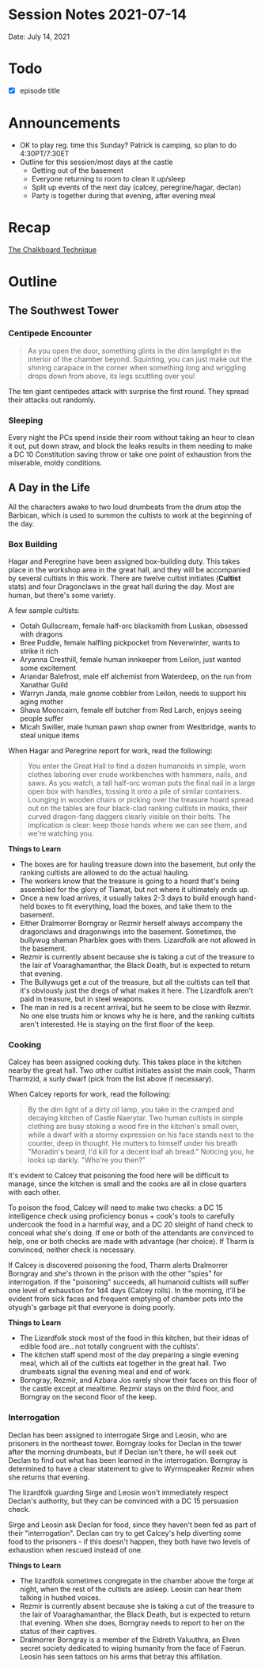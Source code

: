 # Session Notes 2021-07-14

Date: July 14, 2021

# Todo

- [x]  episode title

# Announcements

- OK to play reg. time this Sunday? Patrick is camping, so plan to do 4:30PT/7:30ET
- Outline for this session/most days at the castle
    - Getting out of the basement
    - Everyone returning to room to clean it up/sleep
    - Split up events of the next day (calcey, peregrine/hagar, declan)
    - Party is together during that evening, after evening meal

# Recap

[The Chalkboard Technique](../../logbook/The%20Chalkboard%20Technique.md) 

# Outline

## The Southwest Tower

### Centipede Encounter

> As you open the door, something glints in the dim lamplight in the interior of the chamber beyond. Squinting, you can just make out the shining carapace in the corner when something long and wriggling drops down from above, its legs scuttling over you!
> 

The ten giant centipedes attack with surprise the first round. They spread their attacks out randomly.

### Sleeping

Every night the PCs spend inside their room without taking an hour to clean it out, put down straw, and block the leaks results in them needing to make a DC 10 Constitution saving throw or take one point of exhaustion from the miserable, moldy conditions.

## A Day in the Life

All the characters awake to two loud drumbeats from the drum atop the Barbican, which is used to summon the cultists to work at the beginning of the day.

### Box Building

Hagar and Peregrine have been assigned box-building duty. This takes place in the workshop area in the great hall, and they will be accompanied by several cultists in this work. There are twelve cultist initiates (**Cultist** stats) and four Dragonclaws in the great hall during the day. Most are human, but there's some variety.

A few sample cultists:

- Ootah Gullscream, female half-orc blacksmith from Luskan, obsessed with dragons
- Bree Puddle, female halfling pickpocket from Neverwinter, wants to strike it rich
- Aryanna Cresthill, female human innkeeper from Leilon, just wanted some excitement
- Ariandar Balefrost, male elf alchemist from Waterdeep, on the run from Xanathar Guild
- Warryn Janda, male gnome cobbler from Leilon, needs to support his aging mother
- Shava Mooncairn, female elf butcher from Red Larch, enjoys seeing people suffer
- Micah Swiller, male human pawn shop owner from Westbridge, wants to steal unique items

When Hagar and Peregrine report for work, read the following:

> You enter the Great Hall to find a dozen humanoids in simple, worn clothes laboring over crude workbenches with hammers, nails, and saws. As you watch, a tall half-orc woman puts the final nail in a large open box with handles, tossing it onto a pile of similar containers. Lounging in wooden chairs or picking over the treasure hoard spread out on the tables are four black-clad ranking cultists in masks, their curved dragon-fang daggers clearly visible on their belts. The implication is clear: keep those hands where we can see them, and we're watching you.
> 

**Things to Learn**

- The boxes are for hauling treasure down into the basement, but only the ranking cultists are allowed to do the actual hauling.
- The workers know that the treasure is going to a hoard that's being assembled for the glory of Tiamat, but not where it ultimately ends up.
- Once a new load arrives, it usually takes 2-3 days to build enough hand-held boxes to fit everything, load the boxes, and take them to the basement.
- Either Dralmorrer Borngray or Rezmir herself always accompany the dragonclaws and dragonwings into the basement. Sometimes, the bullywug shaman Pharblex goes with them. Lizardfolk are not allowed in the basement.
- Rezmir is currently absent because she is taking a cut of the treasure to the lair of Voaraghamanthar, the Black Death, but is expected to return that evening.
- The Bullywugs get a cut of the treasure, but all the cultists can tell that it's obviously just the dregs of what makes it here. The Lizardfolk aren't paid in treasure, but in steel weapons.
- The man in red is a recent arrival, but he seem to be close with Rezmir. No one else trusts him or knows why he is here, and the ranking cultists aren't interested. He is staying on the first floor of the keep.

### Cooking

Calcey has been assigned cooking duty. This takes place in the kitchen nearby the great hall. Two other cultist initiates assist the main cook, Tharm Tharmzid, a surly dwarf (pick from the list above if necessary).

When Calcey reports for work, read the following:

> By the dim light of a dirty oil lamp, you take in the cramped and decaying kitchen of Castle Naerytar. Two human cultists in simple clothing are busy stoking a wood fire in the kitchen's small oven, while a dwarf with a stormy expression on his face stands next to the counter, deep in thought. He mutters to himself under his breath "Moradin's beard, I'd kill for a decent loaf ah bread." Noticing you, he looks up darkly. "Who're you then?"
> 

It's evident to Calcey that poisoning the food here will be difficult to manage, since the kitchen is small and the cooks are all in close quarters with each other.

To poison the food, Calcey will need to make two checks: a DC 15 intelligence check using proficiency bonus + cook's tools to carefully undercook the food in a harmful way, and a DC 20 sleight of hand check to conceal what she's doing. If one or both of the attendants are convinced to help, one or both checks are made with advantage (her choice). If Tharm is convinced, neither check is necessary.

If Calcey is discovered poisoning the food, Tharm alerts Dralmorrer Borngray and she's thrown in the prison with the other "spies" for interrogation. If the "poisoning" succeeds, all humanoid cultists will suffer one level of exhaustion for 1d4 days (Calcey rolls). In the morning, it'll be evident from sick faces and frequent emptying of chamber pots into the otyugh's garbage pit that everyone is doing poorly.

**Things to Learn**

- The Lizardfolk stock most of the food in this kitchen, but their ideas of edible food are...not totally congruent with the cultists'.
- The kitchen staff spend most of the day preparing a single evening meal, which all of the cultists eat together in the great hall. Two drumbeats signal the evening meal and end of work.
- Borngray, Rezmir, and Azbara Jos rarely show their faces on this floor of the castle except at mealtime. Rezmir stays on the third floor, and Borngray on the second floor of the keep.

### Interrogation

Declan has been assigned to interrogate Sirge and Leosin, who are prisoners in the northeast tower. Borngray looks for Declan in the tower after the morning drumbeats, but if Declan isn't there, he will seek out Declan to find out what has been learned in the interrogation. Borngray is determined to have a clear statement to give to Wyrmspeaker Rezmir when she returns that evening.

The lizardfolk guarding Sirge and Leosin won't immediately respect Declan's authority, but they can be convinced with a DC 15 persuasion check.

Sirge and Leosin ask Declan for food, since they haven't been fed as part of their "interrogation". Declan can try to get Calcey's help diverting some food to the prisoners - if this doesn't happen, they both have two levels of exhaustion when rescued instead of one.

**Things to Learn**

- The lizardfolk sometimes congregate in the chamber above the forge at night, when the rest of the cultists are asleep. Leosin can hear them talking in hushed voices.
- Rezmir is currently absent because she is taking a cut of the treasure to the lair of Voaraghamanthar, the Black Death, but is expected to return that evening. When she does, Borngray needs to report to her on the status of their captives.
- Dralmorrer Borngray is a member of the Eldreth Valuuthra, an Elven secret society dedicated to wiping humanity from the face of Faerun. Leosin has seen tattoos on his arms that betray this affiliation.